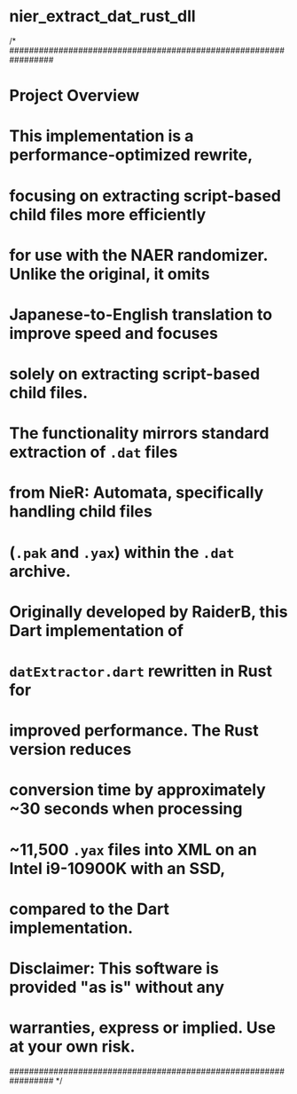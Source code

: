 ﻿# nier_extract_dat_rust_dll

/*
#################################################################
# Project Overview
#
# This implementation is a performance-optimized rewrite, 
# focusing on extracting script-based child files more efficiently 
# for use with the NAER randomizer. Unlike the original, it omits 
# Japanese-to-English translation to improve speed and focuses 
# solely on extracting script-based child files.
#
# The functionality mirrors standard extraction of `.dat` files 
# from NieR: Automata, specifically handling child files 
# (`.pak` and `.yax`) within the `.dat` archive.
#
# Originally developed by RaiderB, this Dart implementation of 
# `datExtractor.dart` rewritten in Rust for 
# improved performance. The Rust version reduces 
# conversion time by approximately ~30 seconds when processing 
# ~11,500 `.yax` files into XML on an Intel i9-10900K with an SSD, 
# compared to the Dart implementation.
#
# Disclaimer: This software is provided "as is" without any 
# warranties, express or implied. Use at your own risk.
#################################################################
*/

